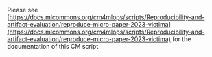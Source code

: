 Please see [https://docs.mlcommons.org/cm4mlops/scripts/Reproducibility-and-artifact-evaluation/reproduce-micro-paper-2023-victima](https://docs.mlcommons.org/cm4mlops/scripts/Reproducibility-and-artifact-evaluation/reproduce-micro-paper-2023-victima) for the documentation of this CM script.
